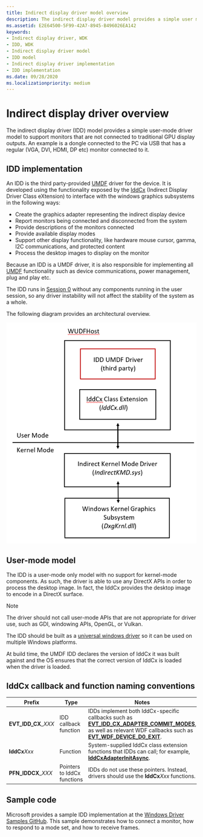 ```yaml
---
title: Indirect display driver model overview
description: The indirect display driver model provides a simple user mode driver model to support monitors that are not connected to traditional GPU display outputs.
ms.assetid: E2E64500-5F99-42A7-8945-B496026EA142
keywords:
- Indirect display driver, WDK
- IDD, WDK
- Indirect display driver model
- IDD model
- Indirect display driver implementation
- IDD implementation
ms.date: 09/28/2020
ms.localizationpriority: medium
---
```


# Indirect display driver overview

The indirect display driver (IDD) model provides a simple user-mode driver model to support monitors that are not connected to traditional GPU display outputs. An example is a dongle connected to the PC via USB that has a regular (VGA, DVI, HDMI, DP etc) monitor connected to it.

## IDD implementation

An IDD is the third party-provided [UMDF](../wdf/umdf-driver-host-process.md) driver for the device. It is developed using the functionality exposed by the [IddCx](/windows-hardware/drivers/ddi/iddcx/) (Indirect Display Driver Class eXtension) to interface with the windows graphics subsystems in the following ways:

* Create the graphics adapter representing the indirect display device
* Report monitors being connected and disconnected from the system
* Provide descriptions of the monitors connected
* Provide available display modes
* Support other display functionality, like hardware mouse cursor, gamma, I2C communications, and protected content
* Process the desktop images to display on the monitor

Because an IDD is a UMDF driver, it is also responsible for implementing all [UMDF](../wdf/overview-of-the-umdf.md) functionality such as device communications, power management, plug and play etc.

The IDD runs in [Session 0](../wdf/session-zero-guidelines-for-umdf-drivers.md) without any components running in the user session, so any driver instability will not affect the stability of the system as a whole.

The following diagram provides an architectural overview.

![indirect display driver within UMDF architecture](images/idd_umdf_arch.png)

## User-mode model

The IDD is a user-mode only model with no support for kernel-mode components. As such, the driver is able to use any DirectX APIs in order to process the desktop image. In fact, the IddCx provides the desktop image to encode in a DirectX surface.

> [!NOTE]
>
> The driver should not call user-mode APIs that are not appropriate for driver use, such as GDI, windowing APIs, OpenGL, or Vulkan.
>
> The IDD should be built as a [universal windows driver](../gettingstarted/writing-a-umdf-driver-based-on-a-template.md) so it can be used on multiple Windows platforms.

At build time, the UMDF IDD declares the version of IddCx it was built against and the OS ensures that the correct version of IddCx is loaded when the driver is loaded.

## IddCx callback and function naming conventions

| Prefix | Type | Notes |
| ------ | ---- | ----- |
| **EVT_IDD_CX**\_*XXX* | IDD callback function | IDDs implement both IddCx-specific callbacks such as [**EVT_IDD_CX_ADAPTER_COMMIT_MODES**](/windows-hardware/drivers/ddi/iddcx/nc-iddcx-evt_idd_cx_adapter_commit_modes), as well as relevant WDF callbacks such as [**EVT_WDF_DEVICE_D0_EXIT**](/windows-hardware/drivers/ddi/wdfdevice/nc-wdfdevice-evt_wdf_device_d0_exit). |
| **IddCx***Xxx* | Function | System-supplied IddCx class extension functions that IDDs can call; for example, [**IddCxAdapterInitAsync**](/windows-hardware/drivers/ddi/iddcx/nf-iddcx-iddcxadapterinitasync). |
| **PFN_IDDCX**\_*XXX* | Pointers to IddCx functions | IDDs do not use these pointers. Instead, drivers should use the **IddCx***Xxx* functions. |

## Sample code

Microsoft provides a sample IDD implementation at the [Windows Driver Samples GitHub](https://github.com/microsoft/Windows-driver-samples/tree/master/video/IndirectDisplay). This sample demonstrates how to connect a monitor, how to respond to a mode set, and how to receive frames.
